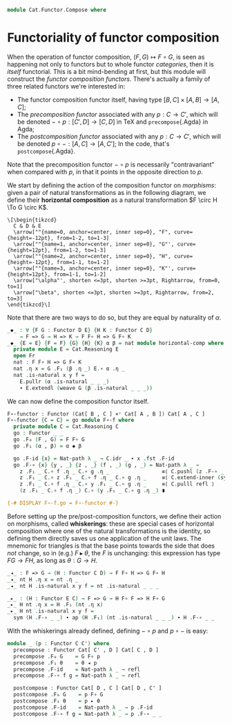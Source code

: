 <!--
```agda
open import Cat.Functor.Naturality
open import Cat.Instances.Product
open import Cat.Functor.Base
open import Cat.Prelude

import Cat.Functor.Reasoning as Fr
import Cat.Reasoning
import Cat.Morphism

open Functor
open _=>_
```
-->

```agda
module Cat.Functor.Compose where
```

# Functoriality of functor composition

When the operation of functor composition, $(F, G) \mapsto F \circ G$,
is seen as happening not only to functors but to whole functor
_categories_, then it is _itself_ functorial. This is a bit mind-bending
at first, but this module will construct the _functor composition
functors_. There's actually a family of three related functors we're
interested in:

- The functor composition functor itself, having type $[B, C] \times [A,
B] \to [A,C]$;
- The _precomposition functor_ associated with any $p : C \to C'$, which
will be denoted $- \circ p : [C', D] \to [C,D]$ in TeX and `precompose`{.Agda} in Agda;
- The _postcomposition functor_ associated with any $p : C \to C'$,
which will be denoted $p \circ - : [A,C] \to [A,C']$; In the code, that's
`postcompose`{.Agda}.

Note that the precomposition functor $- \circ p$ is necessarily
"contravariant" when compared with $p$, in that it points in the
opposite direction to $p$.

<!--
```agda
private variable
  o ℓ : Level
  A B C C' D E : Precategory o ℓ
  F G H K : Functor C D
  α β γ : F => G
```
-->

We start by defining the action of the composition functor on *morphisms*:
given a pair of natural transformations as in the following diagram, we
define their **horizontal composition** as a natural transformation
$F \circ H \To G \circ K$.

~~~{.quiver}
\[\begin{tikzcd}
  C & D & E
  \arrow[""{name=0, anchor=center, inner sep=0}, "F", curve={height=-12pt}, from=1-2, to=1-3]
  \arrow[""{name=1, anchor=center, inner sep=0}, "G"', curve={height=12pt}, from=1-2, to=1-3]
  \arrow[""{name=2, anchor=center, inner sep=0}, "H", curve={height=-12pt}, from=1-1, to=1-2]
  \arrow[""{name=3, anchor=center, inner sep=0}, "K"', curve={height=12pt}, from=1-1, to=1-2]
  \arrow["\alpha"', shorten <=3pt, shorten >=3pt, Rightarrow, from=0, to=1]
  \arrow["\beta", shorten <=3pt, shorten >=3pt, Rightarrow, from=2, to=3]
\end{tikzcd}\]
~~~

Note that there are two ways to do so, but they are equal by naturality
of $\alpha$.

```agda
_◆_ : ∀ {F G : Functor D E} {H K : Functor C D}
    → F => G → H => K → F F∘ H => G F∘ K
_◆_ {E = E} {F = F} {G} {H} {K} α β = nat module horizontal-comp where
  private module E = Cat.Reasoning E
  open Fr
  nat : F F∘ H => G F∘ K
  nat .η x = G .F₁ (β .η _) E.∘ α .η _
  nat .is-natural x y f =
    E.pullr (α .is-natural _ _ _)
    ∙ E.extendl (weave G (β .is-natural _ _ _))
```

<!--
```agda
{-# DISPLAY horizontal-comp.nat f g = f ◆ g #-}
```
-->

We can now define the composition functor itself.

```agda
F∘-functor : Functor (Cat[ B , C ] ×ᶜ Cat[ A , B ]) Cat[ A , C ]
F∘-functor {C = C} = go module F∘-f where
  private module C = Cat.Reasoning C
  go : Functor _ _
  go .F₀ (F , G) = F F∘ G
  go .F₁ (α , β) = α ◆ β

  go .F-id {x} = Nat-path λ _ → C.idr _ ∙ x .fst .F-id
  go .F-∘ {x} {y , _} {z , _} (f , _) (g , _) = Nat-path λ _ →
    z .F₁ _ C.∘ f .η _ C.∘ g .η _                 ≡⟨ C.pushl (z .F-∘ _ _) ⟩
    z .F₁ _ C.∘ z .F₁ _ C.∘ f .η _ C.∘ g .η _     ≡⟨ C.extend-inner (sym (f .is-natural _ _ _)) ⟩
    z .F₁ _ C.∘ f .η _ C.∘ y .F₁ _ C.∘ g .η _     ≡⟨ C.pulll refl ⟩
    (z .F₁ _ C.∘ f .η _) C.∘ (y .F₁ _ C.∘ g .η _) ∎

{-# DISPLAY F∘-f.go = F∘-functor #-}
```

Before setting up the pre/post-composition functors, we define their
action on morphisms, called **whiskerings**: these are special cases
of horizontal composition where one of the natural transformations is
the identity, so defining them directly saves us one application of the
unit laws. The mnemonic for triangles is that the base
points towards the side that does _not_ change, so in (e.g.) $F
\blacktriangleright \theta$, the $F$ is unchanging: this expression has
type $FG \to FH$, as long as $\theta : G \to H$.

```agda
_◂_ : F => G → (H : Functor C D) → F F∘ H => G F∘ H
_◂_ nt H .η x = nt .η _
_◂_ nt H .is-natural x y f = nt .is-natural _ _ _

_▸_ : (H : Functor E C) → F => G → H F∘ F => H F∘ G
_▸_ H nt .η x = H .F₁ (nt .η x)
_▸_ H nt .is-natural x y f =
  sym (H .F-∘ _ _) ∙ ap (H .F₁) (nt .is-natural _ _ _) ∙ H .F-∘ _ _
```

With the whiskerings already defined, defining $- \circ p$ and $p \circ -$ is easy:

```agda
module _ (p : Functor C C') where
  precompose : Functor Cat[ C' , D ] Cat[ C , D ]
  precompose .F₀ G    = G F∘ p
  precompose .F₁ θ    = θ ◂ p
  precompose .F-id    = Nat-path λ _ → refl
  precompose .F-∘ f g = Nat-path λ _ → refl

  postcompose : Functor Cat[ D , C ] Cat[ D , C' ]
  postcompose .F₀ G    = p F∘ G
  postcompose .F₁ θ    = p ▸ θ
  postcompose .F-id    = Nat-path λ _ → p .F-id
  postcompose .F-∘ f g = Nat-path λ _ → p .F-∘ _ _
```

<!--
[TODO: Reed M, 13/02/2023] Add whiskering reasoning combinators!
-->

<!--
```agda
module _ {F G : Functor C D} where
  open Cat.Morphism
  open Fr

  _◂ni_ : F ≅ⁿ G → (H : Functor B C) → (F F∘ H) ≅ⁿ (G F∘ H)
  (α ◂ni H) = make-iso _ (α .to ◂ H) (α .from ◂ H)
    (Nat-path λ _ → α .invl ηₚ _)
    (Nat-path λ _ → α .invr ηₚ _)

  _▸ni_ : (H : Functor D E) → F ≅ⁿ G → (H F∘ F) ≅ⁿ (H F∘ G)
  (H ▸ni α) = make-iso _ (H ▸ α .to) (H ▸ α .from)
    (Nat-path λ _ → annihilate H (α .invl ηₚ _))
    (Nat-path λ _ → annihilate H (α .invr ηₚ _))
```
-->

<!--
```agda
◂-distribl : (α ∘nt β) ◂ H ≡ (α ◂ H) ∘nt (β ◂ H)
◂-distribl = Nat-path λ _ → refl

▸-distribr : F ▸ (α ∘nt β) ≡ (F ▸ α) ∘nt (F ▸ β)
▸-distribr {F = F} = Nat-path λ _ → F .F-∘ _ _

module _ where
  open Cat.Reasoning

  -- [TODO: Reed M, 14/03/2023] Extend the coherence machinery to handle natural
  -- isos.
  ni-assoc : {F : Functor D E} {G : Functor C D} {H : Functor B C}
         → (F F∘ G F∘ H) ≅ⁿ ((F F∘ G) F∘ H)
  ni-assoc {E = E} = to-natural-iso λ where
    .make-natural-iso.eta _ → E .id
    .make-natural-iso.inv _ → E .id
    .make-natural-iso.eta∘inv _ → E .idl _
    .make-natural-iso.inv∘eta _ → E .idl _
    .make-natural-iso.natural _ _ _ → E .idr _ ∙ sym (E .idl _)
```
-->
